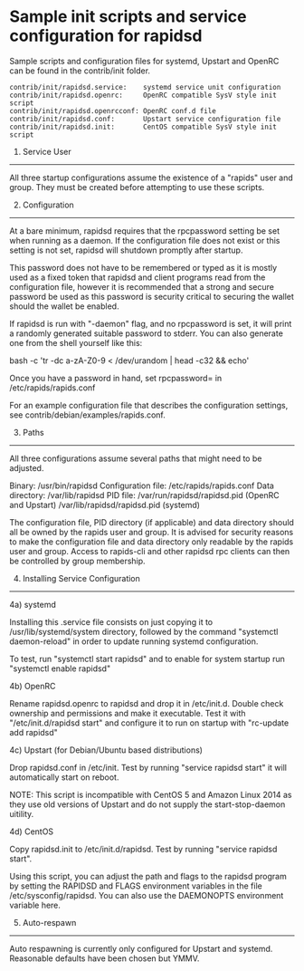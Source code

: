 Sample init scripts and service configuration for rapidsd
==========================================================

Sample scripts and configuration files for systemd, Upstart and OpenRC
can be found in the contrib/init folder.

    contrib/init/rapidsd.service:    systemd service unit configuration
    contrib/init/rapidsd.openrc:     OpenRC compatible SysV style init script
    contrib/init/rapidsd.openrcconf: OpenRC conf.d file
    contrib/init/rapidsd.conf:       Upstart service configuration file
    contrib/init/rapidsd.init:       CentOS compatible SysV style init script

1. Service User
---------------------------------

All three startup configurations assume the existence of a "rapids" user
and group.  They must be created before attempting to use these scripts.

2. Configuration
---------------------------------

At a bare minimum, rapidsd requires that the rpcpassword setting be set
when running as a daemon.  If the configuration file does not exist or this
setting is not set, rapidsd will shutdown promptly after startup.

This password does not have to be remembered or typed as it is mostly used
as a fixed token that rapidsd and client programs read from the configuration
file, however it is recommended that a strong and secure password be used
as this password is security critical to securing the wallet should the
wallet be enabled.

If rapidsd is run with "-daemon" flag, and no rpcpassword is set, it will
print a randomly generated suitable password to stderr.  You can also
generate one from the shell yourself like this:

bash -c 'tr -dc a-zA-Z0-9 < /dev/urandom | head -c32 && echo'

Once you have a password in hand, set rpcpassword= in /etc/rapids/rapids.conf

For an example configuration file that describes the configuration settings,
see contrib/debian/examples/rapids.conf.

3. Paths
---------------------------------

All three configurations assume several paths that might need to be adjusted.

Binary:              /usr/bin/rapidsd
Configuration file:  /etc/rapids/rapids.conf
Data directory:      /var/lib/rapidsd
PID file:            /var/run/rapidsd/rapidsd.pid (OpenRC and Upstart)
                     /var/lib/rapidsd/rapidsd.pid (systemd)

The configuration file, PID directory (if applicable) and data directory
should all be owned by the rapids user and group.  It is advised for security
reasons to make the configuration file and data directory only readable by the
rapids user and group.  Access to rapids-cli and other rapidsd rpc clients
can then be controlled by group membership.

4. Installing Service Configuration
-----------------------------------

4a) systemd

Installing this .service file consists on just copying it to
/usr/lib/systemd/system directory, followed by the command
"systemctl daemon-reload" in order to update running systemd configuration.

To test, run "systemctl start rapidsd" and to enable for system startup run
"systemctl enable rapidsd"

4b) OpenRC

Rename rapidsd.openrc to rapidsd and drop it in /etc/init.d.  Double
check ownership and permissions and make it executable.  Test it with
"/etc/init.d/rapidsd start" and configure it to run on startup with
"rc-update add rapidsd"

4c) Upstart (for Debian/Ubuntu based distributions)

Drop rapidsd.conf in /etc/init.  Test by running "service rapidsd start"
it will automatically start on reboot.

NOTE: This script is incompatible with CentOS 5 and Amazon Linux 2014 as they
use old versions of Upstart and do not supply the start-stop-daemon uitility.

4d) CentOS

Copy rapidsd.init to /etc/init.d/rapidsd. Test by running "service rapidsd start".

Using this script, you can adjust the path and flags to the rapidsd program by
setting the RAPIDSD and FLAGS environment variables in the file
/etc/sysconfig/rapidsd. You can also use the DAEMONOPTS environment variable here.

5. Auto-respawn
-----------------------------------

Auto respawning is currently only configured for Upstart and systemd.
Reasonable defaults have been chosen but YMMV.
